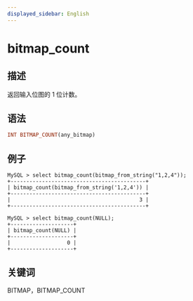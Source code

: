 ```yaml
---
displayed_sidebar: English
---
```


# bitmap_count

## 描述

返回输入位图的 1 位计数。

## 语法

```Haskell
INT BITMAP_COUNT(any_bitmap)
```

## 例子

```Plain Text
MySQL > select bitmap_count(bitmap_from_string("1,2,4"));
+-------------------------------------------+
| bitmap_count(bitmap_from_string('1,2,4')) |
+-------------------------------------------+
|                                         3 |
+-------------------------------------------+

MySQL > select bitmap_count(NULL);
+--------------------+
| bitmap_count(NULL) |
+--------------------+
|                  0 |
+--------------------+
```

## 关键词

BITMAP，BITMAP_COUNT